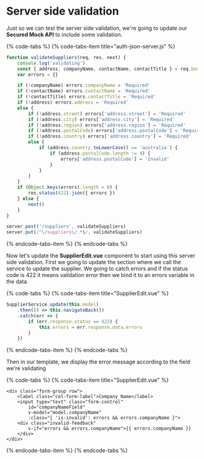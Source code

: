 # Server side validation

Just so we can test the server side validation, we're going to update our **Secured Mock API** to include some validation.

{% code-tabs %}
{% code-tabs-item title="auth-json-server.js" %}
```javascript
function validateSuppliers(req, res, next) {
    console.log('validating')
    const { address, companyName, contactName, contactTitle } = req.body
    var errors = {}

    if (!companyName) errors.companyName = 'Required'
    if (!contactName) errors.contactName = 'Required'
    if (!contactTitle) errors.contactTitle = 'Required'
    if (!address) errors.address = 'Required'
    else {
        if (!address.street) errors['address.street'] = 'Required'
        if (!address.city) errors['address.city'] = 'Required'
        if (!address.region) errors['address.region'] = 'Required'
        if (!address.postalCode) errors['address.postalCode'] = 'Required'
        if (!address.country) errors['address.country'] = 'Required'
        else {
            if (address.country.toLowerCase() == 'australia') {
                if (address.postalCode.length != 4) {
                    errors['address.postalCode'] = 'Invalid'
                }
            }
        }
    }
    if (Object.keys(errors).length > 0) {
        res.status(422).json({ errors })
    } else {
        next()
    }
}

server.post('/suppliers', validateSuppliers)
server.put(/^\/suppliers\/.*$/, validateSuppliers)
```
{% endcode-tabs-item %}
{% endcode-tabs %}

Now let's update the **SupplierEdit.vue** component to start using this server side validation. First we going to update the section where we call the service to update the supplier. We going to catch errors and if the status code is 422 it means validation error then we bind it to an errors variable in the data

{% code-tabs %}
{% code-tabs-item title="SupplierEdit.vue" %}
```javascript
SupplierService.update(this.model)
    .then(() => this.navigateBack())
    .catch(err => {
        if (err.response.status == 422) {
            this.errors = err.response.data.errors
        }
    })
```
{% endcode-tabs-item %}
{% endcode-tabs %}

Then in our template, we display the error message according to the field we're validating

{% code-tabs %}
{% code-tabs-item title="SupplierEdit.vue" %}
```markup
<div class="form-group row">
    <label class="col-form-label">Company Name</label>
    <input type="text" class="form-control" 
        id="companyNameField" 
        v-model="model.companyName" 
        :class="{ 'is-invalid': errors && errors.companyName }">
    <div class="invalid-feedback" 
        v-if="errors && errors.companyName">{{ errors.companyName }}
    </div>
</div>
```
{% endcode-tabs-item %}
{% endcode-tabs %}

